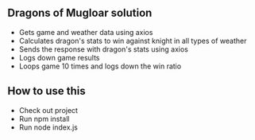 ## Dragons of Mugloar solution

* Gets game and weather data using axios
* Calculates dragon's stats to win against knight in all types of weather
* Sends the response with dragon's stats using axios
* Logs down game results
* Loops game 10 times and logs down the win ratio

## How to use this

* Check out project
* Run npm install
* Run node index.js
